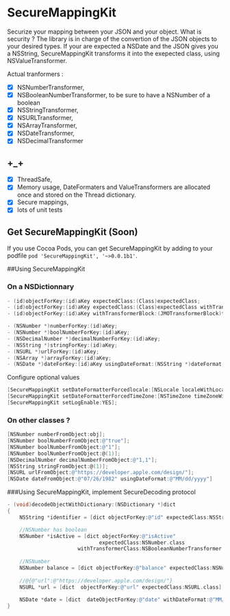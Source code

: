 SecureMappingKit 
==============================
Securize your mapping between your JSON and your object.
What is security ? The library is in charge of the convertion of the JSON objects to your desired types. 
If your are expected a NSDate and the JSON gives you a NSString, SecureMappingKit transforms it into the exepected class, using NSValueTransformer.

Actual tranformers : 
- [x] NSNumberTransformer,
- [x] NSBooleanNumberTransformer, to be sure to have a NSNumber of a boolean 
- [x] NSStringTransformer,
- [x] NSURLTransformer,
- [x] NSArrayTransformer,
- [x] NSDateTransformer,
- [x] NSDecimalTransformer

## +_+ 
- [x] ThreadSafe,
- [x] Memory usage, DateFormaters and ValueTransformers are allocated once and stored on the Thread dictionary.
- [x] Secure mappings,
- [x] lots of unit tests

## Get SecureMappingKit (Soon)

If you use Cocoa Pods, you can get SecureMappingKit by adding to your podfile `pod 'SecureMappingKit', '~>0.0.1b1'`. 

##Using SecureMappingKit
### On a NSDictionnary

```objective-c
- (id)objectForKey:(id)aKey expectedClass:(Class)expectedClass;
- (id)objectForKey:(id)aKey expectedClass:(Class)expectedClass withTransformerClass:(Class)transformerClass;
- (id)objectForKey:(id)aKey withTransformerBlock:(JMOTransformerBlock)transformerBlock;

- (NSNumber *)numberForKey:(id)aKey;
- (NSNumber *)boolNumberForKey:(id)aKey;
- (NSDecimalNumber *)decimalNumberForKey:(id)aKey;
- (NSString *)stringForKey:(id)aKey;
- (NSURL *)urlForKey:(id)aKey;
- (NSArray *)arrayForKey:(id)aKey;
- (NSDate *)dateForKey:(id)aKey usingDateFormat:(NSString *)dateFormat;
```

Configure optional values
```objective-c
[SecureMappingKit setDateFormatterForcedlocale:[NSLocale localeWithLocaleIdentifier:@"fr_FR"]];
[SecureMappingKit setDateFormatterForcedTimeZone:[NSTimeZone timeZoneWithAbbreviation:@"GMT"]];
[SecureMappingKit setLogEnable:YES];
```

### On other classes ?
```objective-c
[NSNumber numberFromObject:obj];
[NSNumber boolNumberFromObject:@"true"];
[NSNumber boolNumberFromObject:@"1"];
[NSNumber boolNumberFromObject:@(1)];
[NSDecimalNumber decimalNumberFromObject:@"1,1"];
[NSString stringFromObject:@(1)];
[NSURL urlFromObject:@"https://developer.apple.com/design/"];
[NSDate dateFromObject:@"07/26/1982" usingDateFormat:@"MM/dd/yyyy"]
```

###Using SecureMappingKit, implement SecureDecoding protocol

```objective-c
- (void)decodeObjectWithDictionary:(NSDictionary *)dict
{
    NSString *identifier = [dict objectForKey:@"id" expectedClass:NSString.class];

    //NSNumber has boolean
    NSNumber *isActive = [dict objectForKey:@"isActive" 
                              expectedClass:NSNumber.class 
                       withTransformerClass:NSBooleanNumberTransformer.class];
                            
    //NSNumber
    NSNumber balance = [dict objectForKey:@"balance" expectedClass:NSNumber.class];
    
    //@{@"url":@"https://developer.apple.com/design/"}
    NSURL *url = [dict  objectForKey:@"url" expectedClass:NSURL.class];
    
    NSDate *date = [dict  dateObjectForKey:@"date" withDateFormat:@"MM/dd/yyyy"];
}
```


